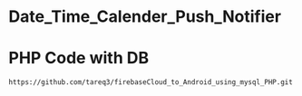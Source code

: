 # Date_Time_Calender_Push_Notifier

 # PHP Code with DB
```
https://github.com/tareq3/firebaseCloud_to_Android_using_mysql_PHP.git
```
